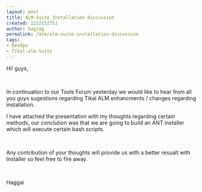 ```yaml
---
layout: post
title: ALM-Suite Installation discussion
created: 1222152751
author: hagzag
permalink: /alm/alm-suite-installation-discussion
tags:
- DevOps
- Tikal-alm-Suite
---
```

<p>Hi! guys,</p><p>&nbsp;</p><p>In continuation to our Tools Forum yesterday we would like to hear from all you guys sugestions regarding Tikal ALM enhancments / changes regarding installation.</p><p>I have attached the presentation with my thoughts regarding certain methods, our conclution was that we are going to build an ANT installer which will execute certain bash scripts.</p><p>&nbsp;</p><p>Any contribution of your thoughts will provide us with a better resualt with Installer so feel free to fire away.</p><p>&nbsp;</p><p>Haggai</p>
